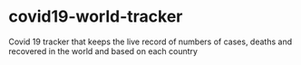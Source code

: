# covid19-world-tracker
Covid 19 tracker that keeps the live record of numbers of cases, deaths and recovered in the world and based on each country
